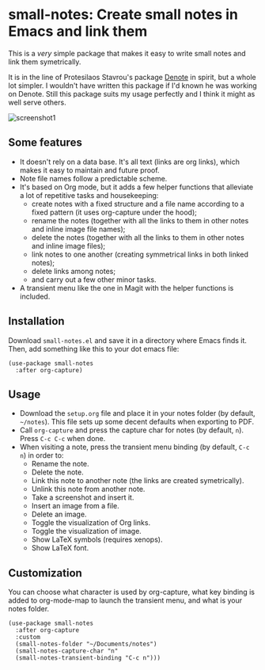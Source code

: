 # small-notes: Create small notes in Emacs and link them

This is a _very_ simple package that makes it easy to write small notes and link them symetrically.

It is in the line of Protesilaos Stavrou's package [Denote](https://github.com/protesilaos/denote) in spirit, but a whole lot simpler. I wouldn't have written this package if I'd known he was working on Denote. Still this package suits my usage perfectly and I think it might as well serve others.

![screenshot1](https://github.com/user-attachments/assets/45c6c714-d44c-45c6-be9f-4718f683c384)

## Some features

- It doesn't rely on a data base. It's all text (links are org links), which makes it easy to maintain and future proof.
- Note file names follow a predictable scheme.
- It's based on Org mode, but it adds a few helper functions that alleviate a lot of repetitive tasks and housekeeping:
    - create notes with a fixed structure and a file name according to a fixed pattern (it uses org-capture under the hood);
    - rename the notes (together with all the links to them in other notes and inline image file names);
    - delete the notes (together with all the links to them in other notes and inline image files);
    - link notes to one another (creating symmetrical links in both linked notes);
    - delete links among notes;
    - and carry out a few other minor tasks.
- A transient menu like the one in Magit with the helper functions is included.

## Installation

Download `small-notes.el` and save it in a directory where Emacs finds it. Then, add something like this to your dot emacs file:

```
(use-package small-notes
  :after org-capture)
```

## Usage

- Download the `setup.org` file and place it in your notes folder (by default, `~/notes`). This file sets up some decent defaults when exporting to PDF.
- Call `org-capture` and press the capture char for notes (by default, `n`). Press `C-c C-c` when done.
- When visiting a note, press the transient menu binding (by default, `C-c n`) in order to:
    - Rename the note.
    - Delete the note.
    - Link this note to another note (the links are created symetrically).
    - Unlink this note from another note.
    - Take a screenshot and insert it.
    - Insert an image from a file.
    - Delete an image.
    - Toggle the visualization of Org links.
    - Toggle the visualization of image.
    - Show LaTeX symbols (requires xenops).
    - Show LaTeX font.

## Customization

You can choose what character is used by org-capture, what key binding is added to org-mode-map to launch the transient menu, and what is your notes folder. 

```
(use-package small-notes
  :after org-capture
  :custom
  (small-notes-folder "~/Documents/notes")
  (small-notes-capture-char "n"
  (small-notes-transient-binding "C-c n")))
```
